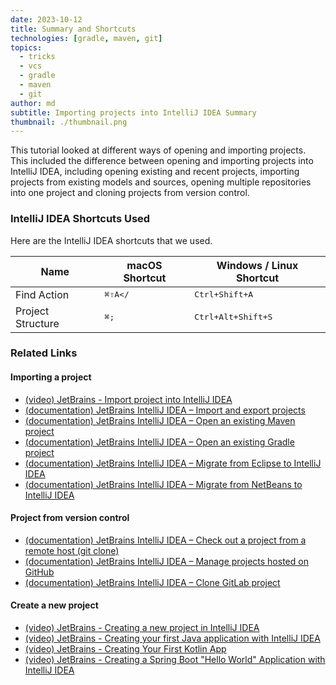 ```yaml
---
date: 2023-10-12
title: Summary and Shortcuts
technologies: [gradle, maven, git]
topics:
  - tricks
  - vcs
  - gradle
  - maven
  - git
author: md
subtitle: Importing projects into IntelliJ IDEA Summary
thumbnail: ./thumbnail.png
---
```


This tutorial looked at different ways of opening and importing projects. This included the difference
between opening and importing projects into IntelliJ IDEA, including opening existing and recent projects, importing
projects from existing models and sources, opening multiple repositories into one project and cloning projects from
version control.

### IntelliJ IDEA Shortcuts Used

Here are the IntelliJ IDEA shortcuts that we used.

| Name              | macOS Shortcut  | Windows / Linux Shortcut    |
| ----------------- | --------------- | --------------------------- |
| Find Action       | <kbd>⌘⇧A</<kbd> | <kbd>Ctrl+Shift+A</kbd>     |
| Project Structure | <kbd>⌘;</kbd>   | <kbd>Ctrl+Alt+Shift+S</kbd> |

### Related Links

#### Importing a project

- [(video) JetBrains - Import project into IntelliJ IDEA](https://www.youtube.com/watch?v=WAjGGd9LED4)
- [(documentation) JetBrains IntelliJ IDEA – Import and export projects](https://www.jetbrains.com/help/idea/import-project-or-module-wizard.html)
- [(documentation) JetBrains IntelliJ IDEA – Open an existing Maven project](https://www.jetbrains.com/help/idea/maven-support.html#maven_import_project_start)
- [(documentation) JetBrains IntelliJ IDEA – Open an existing Gradle project](https://www.jetbrains.com/help/idea/gradle.html#gradle_import_project_start)
- [(documentation) JetBrains IntelliJ IDEA – Migrate from Eclipse to IntelliJ IDEA](https://www.jetbrains.com/help/idea/migrating-from-eclipse-to-intellij-idea.html)
- [(documentation) JetBrains IntelliJ IDEA – Migrate from NetBeans to IntelliJ IDEA](https://www.jetbrains.com/help/idea/netbeans.html)

#### Project from version control

- [(documentation) JetBrains IntelliJ IDEA – Check out a project from a remote host (git clone)](https://www.jetbrains.com/help/idea/set-up-a-git-repository.html#clone-repo)
- [(documentation) JetBrains IntelliJ IDEA – Manage projects hosted on GitHub](https://www.jetbrains.com/help/idea/manage-projects-hosted-on-github.html)
- [(documentation) JetBrains IntelliJ IDEA – Clone GitLab project](https://www.jetbrains.com/help/idea/clone-gitlab-project.html)

#### Create a new project

- [(video) JetBrains - Creating a new project in IntelliJ IDEA](https://www.youtube.com/watch?v=xmrFlqbTjp8)
- [(video) JetBrains - Creating your first Java application with IntelliJ IDEA](https://www.youtube.com/watch?v=H_XxH66lm3U)
- [(video) JetBrains - Creating Your First Kotlin App](https://www.youtube.com/watch?v=0bfEO6z-Bgs)
- [(video) JetBrains - Creating a Spring Boot "Hello World" Application with IntelliJ IDEA](https://www.youtube.com/watch?v=5kOGdZmpSDI)
